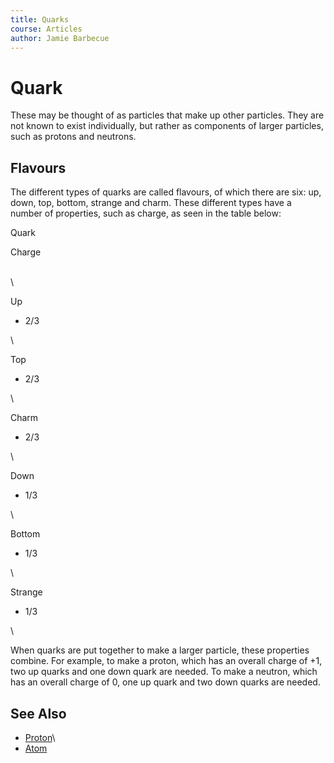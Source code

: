```yaml
---
title: Quarks
course: Articles
author: Jamie Barbecue
---
```

Quark
=====

These may be thought of as particles that make up other particles. They
are not known to exist individually, but rather as components of larger
particles, such as protons and neutrons.

Flavours
--------

The different types of quarks are called flavours, of which there are
six: up, down, top, bottom, strange and charm. These different types
have a number of properties, such as charge, as seen in the table below:

Quark

Charge

\
\

Up

+ 2/3

\

Top

+ 2/3

\

Charm

+ 2/3

\

Down

- 1/3

\

Bottom

- 1/3

\

Strange

- 1/3

\

When quarks are put together to make a larger particle, these properties
combine. For example, to make a proton, which has an overall charge of
+1, two up quarks and one down quark are needed. To make a neutron,
which has an overall charge of 0, one up quark and two down quarks are
needed.

See Also
--------

- [Proton](article.php?article_name=Proton)\
 - [Atom](atom-1)


